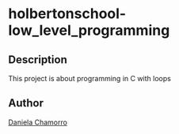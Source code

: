 # holbertonschool-low_level_programming

## Description
This project is about programming in C with loops

## Author

[Daniela Chamorro](https://www.linkedin.com/in/daniela-alexandra-chamorro-guerrero-666805a1/)